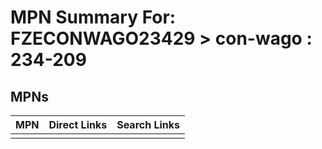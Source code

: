 



# MPN Summary For: FZECONWAGO23429 > con-wago : 234-209

## MPNs
  

|MPN|Direct Links|Search Links|
| :--- | :--- | :--- |
||||
